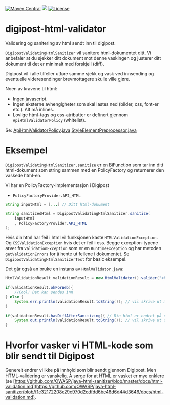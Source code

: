 [![Maven Central](https://maven-badges.herokuapp.com/maven-central/no.digipost/digipost-html-validator/badge.svg)](https://maven-badges.herokuapp.com/maven-central/no.digipost/digipost-html-validator)
![](https://github.com/digipost/digipost-html-validator/workflows/Build%20and%20deploy/badge.svg)
[![License](https://img.shields.io/badge/license-Apache%202-blue)](https://github.com/digipost/digipost-html-validator/blob/main/LICENCE)

# digipost-html-validator
Validering og sanitering av html sendt inn til digipost.

`DigipostValidatingHtmlSanitizer` vil sanitere html-dokumentet ditt. Vi anbefaler at du sjekker ditt dokument mot denne vaskingen og justerer ditt dokument til det er minimalt med forskjell (diff).

Digipost vil i alle tilfeller utføre samme sjekk og vask ved innsending og eventuelle videresendinger brevmottagere skulle ville gjøre.

Noen av kravene til html:
* Ingen javascript.
* Ingen eksterne avhengigheter som skal lastes ned (bilder, css, font-er etc.). Alt må inlines.
* Lovlige html-tags og css-atributter er definert gjennom `ApiHtmlValidatorPolicy` (whitelist). 

Se: 
[ApiHtmlValidatorPolicy.java](https://github.com/digipost/digipost-html-validator/blob/master/src/main/java/no/digipost/sanitizing/internal/ApiHtmlValidatorPolicy.java)
[StyleElementPreprocessor.java](https://github.com/digipost/digipost-html-validator/blob/master/src/main/java/no/digipost/sanitizing/internal/StyleElementPreprocessor.java)

# Eksempel

`DigipostValidatingHtmlSanitizer.sanitize` er en BiFunction som tar inn ditt html-dokument som string sammen med en PolicyFactory og returnerer den vaskede html-en.

Vi har en PolicyFactory-implementasjon i Digipost

* `PolicyFactoryProvider.API_HTML`

```java
String inputHtml = [...] // Ditt html-dokument

String sanitizedHtml = DigipostValidatingHtmlSanitizer.sanitize(
    inputHtml
    , PolicyFactoryProvider.API_HTML
);
```

Hvis din html har feil i html vil funksjonen kaste `HTMLValidationException`. Og `CSSValidationException` hvis det er feil i css. Begge exception-typene
arver fra `ValidationException` som er en `RuntimeException` og har metoden `getValidationErrors` for å hente ut feilene i dokumentet.
Se `DigipostValidatingHtmlSanitizerTest` for basic eksempel.  

Det går også an bruke en instans av `HtmlValidator.java`:
```java
HtmlValidationResult validationResult = new HtmlValidator().valider("<html></html>".getBytes());

if(validationResult.okForWeb){
    //Cool! Det kan sendes inn
} else {
    System.err.println(validationResult.toString()); // vil skrive ut meldingene fra exception
}

if(validationResult.hasDiffAfterSanitizing){ // Din html er endret på og er fremdele ok å sende inn.
    System.out.println(validationResult.toString()); // vil skrive ut den nye html-en som du så kan bruke til å endre din html.
}
```

# Hvorfor vasker vi HTML-kode som blir sendt til Digipost
Generelt endrer vi ikke på innhold som blir sendt gjennom Digipost. Men HTML-validering er vanskelig. Å sørge
for at HTML er vasket er mye enklere (se [https://github.com/OWASP/java-html-sanitizer/blob/master/docs/html-validation.md](https://github.com/OWASP/java-html-sanitizer/blob/f1c32172208e29c970d2cdfdd6be48d6d44d3646/docs/html-validation.md).
